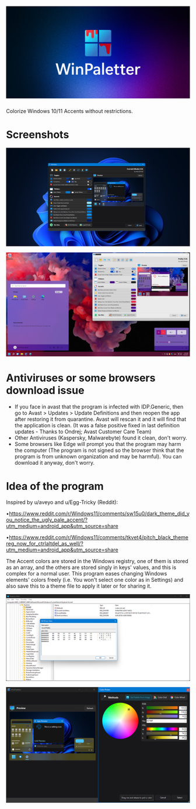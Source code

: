 # ![alt text](https://github.com/Abdelrhman-AK/WinPaletter/blob/master/Media/GithubBanner.jpg?raw=true)
Colorize Windows 10/11 Accents without restrictions.

# Screenshots

![alt text](https://github.com/Abdelrhman-AK/WinPaletter/blob/master/Media/0.png?raw=true)

![alt text](https://github.com/Abdelrhman-AK/WinPaletter/blob/master/Media/1.png?raw=true)

# Antiviruses or some browsers download issue
- If you face in avast that the program is infected with IDP.Generic, then go to Avast > Updates > Update Definitions and then reopen the app after restoring it from quarantine. Avast will rescan it and it will find that the application is clean. (It was a false positive fixed in last definition updates - Thanks to Ondrej; Avast Customer Care Team)
- Other Antiviruses (Kaspersky, Malwarebyte) found it clean, don't worry.
- Some browsers like Edge will prompt you that the program may harm the computer (The program is not signed so the browser think that the program is from unknown organization and may be harmful). You can download it anyway, don't worry.

# Idea of the program
Inspired by u/aveyo and u/Egg-Tricky (Reddit): 

•https://www.reddit.com/r/Windows11/comments/sw15u0/dark_theme_did_you_notice_the_ugly_pale_accent/?utm_medium=android_app&utm_source=share

•https://www.reddit.com/r/Windows11/comments/tkvet4/pitch_black_themereg_now_for_ctrlaltdel_as_well/?utm_medium=android_app&utm_source=share

The Accent colors are stored in the Windows registry, one of them is stored as an array, and the others are stored singly in keys' values, and this is complex for a normal user. This program eases changing Windows elements' colors freely (i.e. You won't select one color as in Settings) and also save this to a theme file to apply it later or for sharing it.

![alt text](https://github.com/Abdelrhman-AK/WinPaletter/blob/master/Media/2.png?raw=true)

![alt text](https://github.com/Abdelrhman-AK/WinPaletter/blob/master/Media/3.png?raw=true)
